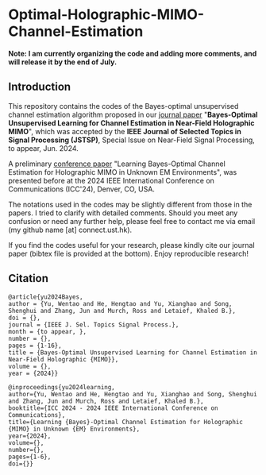 # Optimal-Holographic-MIMO-Channel-Estimation

**Note: I am currently organizing the code and adding more comments, and will release it by the end of July.**

## Introduction

This repository contains the codes of the Bayes-optimal unsupervised channel estimation algorithm proposed in our [journal paper](https://arxiv.org/abs/2312.10438) "**Bayes-Optimal Unsupervised Learning for Channel Estimation in Near-Field Holographic MIMO**", which was accepted by the **IEEE Journal of Selected Topics in Signal Processing (JSTSP)**, Special Issue on Near-Field Signal Processing, to appear, Jun. 2024. 

A preliminary [conference paper](https://arxiv.org/abs/2311.07908) "Learning Bayes-Optimal Channel Estimation for Holographic MIMO in Unknown EM Environments", was presented before at the 2024 IEEE International Conference on Communications (ICC'24), Denver, CO, USA.

The notations used in the codes may be slightly different from those in the papers. I tried to clarify with detailed comments. Should you meet any confusion or need any further help, please feel free to contact me via email (my github name [at] connect.ust.hk).

If you find the codes useful for your research, please kindly cite our journal paper (bibtex file is provided at the bottom). Enjoy reproducible research!

## Citation

```
@article{yu2024Bayes,
author = {Yu, Wentao and He, Hengtao and Yu, Xianghao and Song, Shenghui and Zhang, Jun and Murch, Ross and Letaief, Khaled B.},
doi = {},
journal = {IEEE J. Sel. Topics Signal Process.},
month = {to appear, },
number = {},
pages = {1-16},
title = {Bayes-Optimal Unsupervised Learning for Channel Estimation in Near-Field Holographic {MIMO}},
volume = {},
year = {2024}}

@inproceedings{yu2024learning,
author={Yu, Wentao and He, Hengtao and Yu, Xianghao and Song, Shenghui and Zhang, Jun and Murch, Ross and Letaief, Khaled B.},
booktitle={ICC 2024 - 2024 IEEE International Conference on Communications}, 
title={Learning {Bayes}-Optimal Channel Estimation for Holographic {MIMO} in Unknown {EM} Environments}, 
year={2024},
volume={},
number={},
pages={1-6},
doi={}}
```
